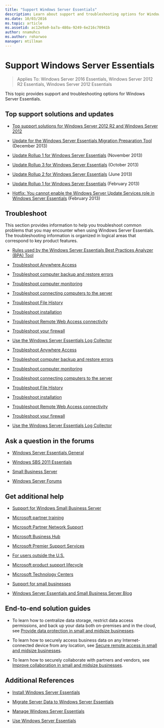 ```yaml
---
title: "Support Windows Server Essentials"
description: Learn about support and troubleshooting options for Windows Server Essentials.
ms.date: 10/03/2016
ms.topic: article
ms.assetid: ac12e9a9-ba7a-480a-9249-6e216c70941b
author: nnamuhcs
ms.author: roharwoo
manager: mtillman
---
```


# Support Windows Server Essentials

> Applies To: Windows Server 2016 Essentials, Windows Server 2012 R2 Essentials, Windows Server 2012 Essentials

This topic provides support and troubleshooting options for Windows Server Essentials.

## Top support solutions and updates

- [Top support solutions for Windows Server 2012 R2 and Windows Server 2012](/previous-versions/windows/it-pro/windows-server-2012-r2-and-2012/hh831490(v=ws.11))

- [Update for the Windows Server Essentials Migration Preparation Tool](https://support.microsoft.com/kb/2908176) (December 2013)

- [Update Rollup 1 for Windows Server Essentials](https://support.microsoft.com/kb/2887595) (November 2013)

- [Update Rollup 3 for Windows Server Essentials](https://support.microsoft.com/kb/2862551) (October 2013)

- [Update Rollup 2 for Windows Server Essentials](https://support.microsoft.com/kb/2824160) (June 2013)

- [Update Rollup 1 for Windows Server Essentials](https://support.microsoft.com/kb/2781267) (February 2013)

- [Hotfix: You cannot enable the Windows Server Update Services role in Windows Server Essentials](https://support.microsoft.com/kb/2762663) (February 2013)

## Troubleshoot

This section provides information to help you troubleshoot common problems that you may encounter when using Windows Server Essentials. The troubleshooting information is organized in logical areas that correspond to key product features.

- [Rules used by the Windows Server Essentials Best Practices Analyzer (BPA) Tool](../migrate/Rules-used-by-the-Windows-Server-Essentials-Best-Practices-Analyzer--BPA--Tool.md)

- [Troubleshoot Anywhere Access](Troubleshoot-Anywhere-Access-in-Windows-Server-Essentials.md)

- [Troubleshoot computer backup and restore errors](Troubleshoot-computer-backup-and-restore-errors-in-Windows-Server-Essentials.md)

- [Troubleshoot computer monitoring](Troubleshoot-computer-monitoring-in-Windows-Server-Essentials.md)

- [Troubleshoot connecting computers to the server](Troubleshoot-connecting-computers-to-the-server-in-Windows-Server-Essentials.md)

- [Troubleshoot File History](Troubleshoot-File-History-in-Windows-Server-Essentials.md)

- [Troubleshoot installation](Troubleshoot-Windows-Server-Essentials-installation.md)

- [Troubleshoot Remote Web Access connectivity](Troubleshoot-Remote-Web-Access-connectivity-in-Windows-Server-Essentials.md)

- [Troubleshoot your firewall](Troubleshoot-your-firewall-in-Windows-Server-Essentials.md)

- [Use the Windows Server Essentials Log Collector](Use-the-Windows-Server-Essentials-Log-Collector.md)

- [Troubleshoot Anywhere Access](../support/Troubleshoot-Anywhere-Access-in-Windows-Server-Essentials.md)

- [Troubleshoot computer backup and restore errors](../support/Troubleshoot-computer-backup-and-restore-errors-in-Windows-Server-Essentials.md)

- [Troubleshoot computer monitoring](../support/Troubleshoot-computer-monitoring-in-Windows-Server-Essentials.md)

- [Troubleshoot connecting computers to the server](../support/Troubleshoot-connecting-computers-to-the-server-in-Windows-Server-Essentials.md)

- [Troubleshoot File History](../support/Troubleshoot-File-History-in-Windows-Server-Essentials.md)

- [Troubleshoot installation](../support/Troubleshoot-Windows-Server-Essentials-installation.md)

- [Troubleshoot Remote Web Access connectivity](../support/Troubleshoot-Remote-Web-Access-connectivity-in-Windows-Server-Essentials.md)

- [Troubleshoot your firewall](../support/Troubleshoot-your-firewall-in-Windows-Server-Essentials.md)

- [Use the Windows Server Essentials Log Collector](../support/Use-the-Windows-Server-Essentials-Log-Collector.md)

## Ask a question in the forums

- [Windows Server Essentials General](/answers/topics/windows-server-essentials.html)

- [Windows SBS 2011 Essentials](/answers/topics/windows-small-business-server.html)

- [Small Business Server](/answers/topics/windows-small-business-server.html)

- [Windows Server Forums](/answers/topics/windows-server.html)

## Get additional help

- [Support for Windows Small Business Server](https://support.microsoft.com/oas/default.aspx?gprid=1167&st=1&wfxredirect=1&sd=gn)

- [Microsoft partner training](https://partner.microsoft.com/training)

- [Microsoft Partner Network Support](https://mspartner.microsoft.com/en/us/Pages/Support/get-support.aspx)

- [Microsoft Business Hub](http://www.microsoftbusinesshub.com/Gigya/Insider)

- [Microsoft Premier Support Services](https://www.microsoft.com/unifiedsupport/premier)

- [For users outside the U.S.](https://support.microsoft.com/common/international.aspx?&sd=tech)

- [Microsoft product support lifecycle](https://support.microsoft.com/lifecycle/)

- [Microsoft Technology Centers](https://www.microsoft.com/mtc)

- [Support for small businesses](https://support.microsoft.com/contactus)

- [Windows Server Essentials and Small Business Server Blog](/archive/blogs/sbs/)

## End-to-end solution guides

- To learn how to centralize data storage, restrict data access permissions, and back up your data both on-premises and in the cloud, see [Provide data protection in small and midsize businesses](/previous-versions/orphan-topics/ws.11/dn582043(v=ws.11)).

- To learn how to securely access business data on any Internet-connected device from any location, see [Secure remote access in small and midsize businesses](/previous-versions/windows/it-pro/solutions-guidance/dn629457(v=ws.11)).

- To learn how to securely collaborate with partners and vendors, see [Improve collaboration in small and midsize businesses](/previous-versions/windows/it-pro/solutions-guidance/dn747893(v=ws.11)).

## Additional References

- [Install Windows Server Essentials](../install/Install-Windows-Server-Essentials.md)

- [Migrate Server Data to Windows Server Essentials](../migrate/Migrate-Server-Data-to-Windows-Server-Essentials.md)

- [Manage Windows Server Essentials](../manage/Manage-Windows-Server-Essentials.md)

- [Use Windows Server Essentials](../use/Use-Windows-Server-Essentials.md)
